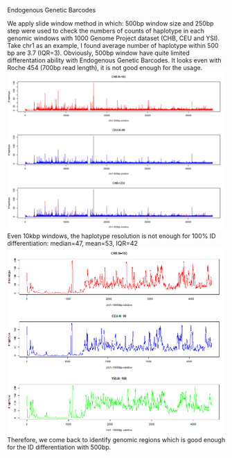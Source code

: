 Endogenous Genetic Barcodes

We apply slide window method in which: 500bp window size and 250bp step were used to check the numbers of counts of haplotype in each genomic windows with 1000 Genome Project dataset (CHB, CEU and YSI). Take chr1 as an example, I found average number of haplotype within 500 bp are 3.7 (IQR=3). Obviously, 500bp window have quite limited differentation ability with Endogenous Genetic Barcodes. It looks even with Roche 454 (700bp read length), it is not good enough for the usage.![x](./Figure/HapCount500.png)
Even 10kbp windows, the haplotype resolution is not enough for 100% ID differentiation: median=47, mean=53, IQR=42 ![x](./Figure/hapcount-10Kbp.png)
Therefore, we come back to identify genomic regions which is good enough for the ID differentiation with 500bp. 
